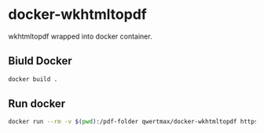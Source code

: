 # docker-wkhtmltopdf

wkhtmltopdf wrapped into docker container.

## Biuld Docker 

```bash
docker build .
```

## Run docker


```bash
docker run --rm -v $(pwd):/pdf-folder qwertmax/docker-wkhtmltopdf https://google.com pdf-folder/google.pdf
```